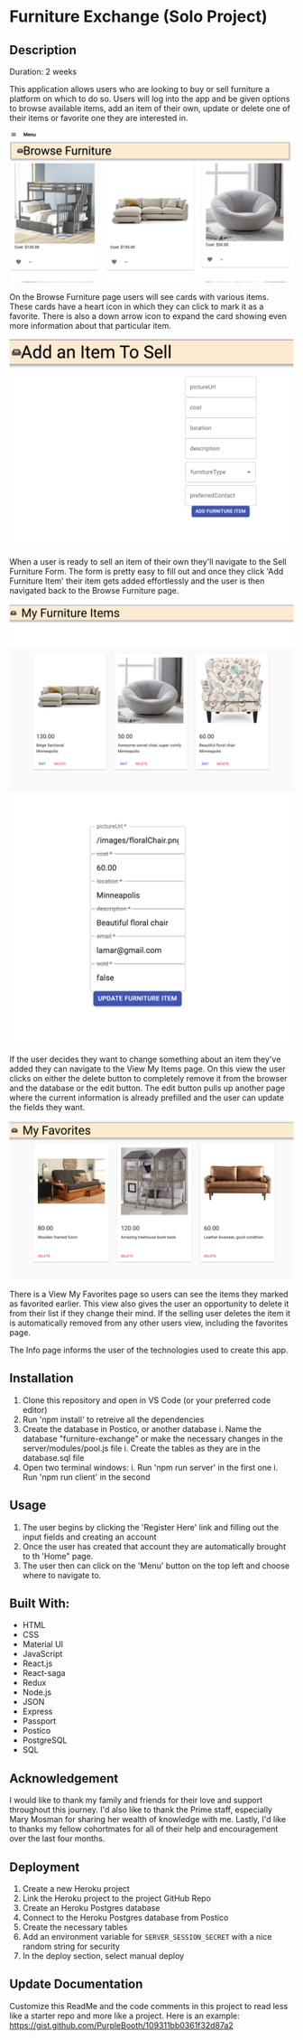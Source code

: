 # Furniture Exchange (Solo Project)

## Description

Duration: 2 weeks

This application allows users who are looking to buy or sell furniture a platform on which to do so. Users will log into the app and be given options to browse available items, add an item of their own, update or delete one of their items or favorite one they are interested in.

![Browse](./wireframes/browseFurnitureWireframe.png)

On the Browse Furniture page users will see cards with various items. These cards have a heart icon in which they can click to mark it as a favorite. There is also a down arrow icon to expand the card showing even more information about that particular item.

![Sell](./wireframes/addItemWireframe.png)

When a user is ready to sell an item of their own they'll navigate to the Sell Furniture Form. The form is pretty easy to fill out and once they click 'Add Furniture Item' their item gets added effortlessly and the user is then navigated back to the Browse Furniture page.

![MyItems](./wireframes/myItemsWireframe.png)
![Edit](./wireframes/editItemWireframe.png)

If the user decides they want to change something about an item they've added they can navigate to the View My Items page. On this view the user clicks on either the delete button to completely remove it from the browser and the database or the edit button. The edit button pulls up another page where the current information is already prefilled and the user can update the fields they want.

![Favorites](./wireframes/myFavsWireframe.png)

There is a View My Favorites page so users can see the items they marked as favorited earlier. This view also gives the user an opportunity to delete it from their list if they change their mind. If the selling user deletes the item it is automatically removed from any other users view, including the favorites page.

The Info page informs the user of the technologies used to create this app.

## Installation

1. Clone this repository and open in VS Code (or your preferred code editor)
1. Run 'npm install' to retreive all the dependencies
1. Create the database in Postico, or another database
   i. Name the database "furniture-exchange" or make the necessary changes in the server/modules/pool.js file
   i. Create the tables as they are in the database.sql file
1. Open two terminal windows:
   i. Run 'npm run server' in the first one
   i. Run 'npm run client' in the second

## Usage

1. The user begins by clicking the 'Register Here' link and filling out the input fields and creating an account
1. Once the user has created that account they are automatically brought to th 'Home" page.
1. The user then can click on the 'Menu' button on the top left and choose where to navigate to.

## Built With:

- HTML
- CSS
- Material UI
- JavaScript
- React.js
- React-saga
- Redux
- Node.js
- JSON
- Express
- Passport
- Postico
- PostgreSQL
- SQL

## Acknowledgement

I would like to thank my family and friends for their love and support throughout this journey. I'd also like to thank the Prime staff, especially Mary Mosman for sharing her wealth of knowledge with me. Lastly, I'd like to thanks my fellow cohortmates for all of their help and encouragement over the last four months.

## Deployment

1. Create a new Heroku project
1. Link the Heroku project to the project GitHub Repo
1. Create an Heroku Postgres database
1. Connect to the Heroku Postgres database from Postico
1. Create the necessary tables
1. Add an environment variable for `SERVER_SESSION_SECRET` with a nice random string for security
1. In the deploy section, select manual deploy

## Update Documentation

Customize this ReadMe and the code comments in this project to read less like a starter repo and more like a project. Here is an example: https://gist.github.com/PurpleBooth/109311bb0361f32d87a2
